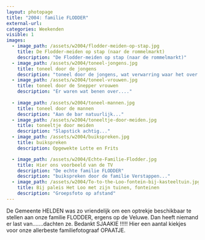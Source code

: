 ```yaml
---
layout: photopage
title: "2004: familie FLODDER"
external-url:
categories: Weekenden
visible: 1
images:
  - image_path: /assets/w2004/flodder-meiden-op-stap.jpg
    title: De Flodder-meiden op stap (naar de rommelmarkt)
    description: "De Flodder-meiden op stap (naar de rommelmarkt)"
  - image_path: /assets/w2004/toneel-jongens.jpg
    title: toneel door de jongens
    description: "toneel door de jongens, wat verwarring waar het over gaat..."
  - image_path: /assets/w2004/toneel-vrouwen.jpg
    title: toneel door de Snepper vrouwen
    description: "Er waren wat benen over...." 
    
  - image_path: /assets/w2004/toneel-mannen.jpg
    title: toneel door de mannen
    description: "Aan de bar natuurlijk..."
  - image_path: /assets/w2004/toneeltje-door-meiden.jpg
    title: toneeltje door meiden
    description: "Slapstick achtig..."
  - image_path: /assets/w2004/buikspreken.jpg
    title: buikspreken
    description: Opgewekte Lotte en Frits

  - image_path: /assets/w2004/Echte-Familie-Flodder.jpg
    title: Hier ons voorbeeld van de TV
    description: "De echte familie FLODDER"
    description: "buikspreken door de familie Verstappen..."
  - image_path: /assets/w2004/To-to-the-Loo-fontein-bij-kasteeltuin.jpg
    title: Bij paleis Het Loo met zijn tuinen, fonteinen
    description: "Groepsfoto op afstand"
---
```


De Gemeente HELDEN was zo vriendelijk om een optrekje beschikbaar te stellen aan onze familie FLODDER, ergens op de Veluwe. 
Dan heeft niemand er last van.......dachten ze. Bedankt SJAAKIE !!!!!
Hier een aantal kiekjes voor onze allerbeste familiefotograaf OPAATJE.
